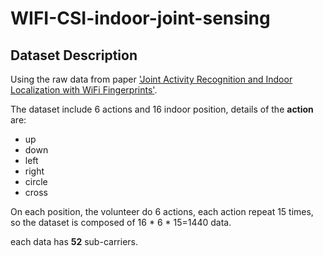 # WIFI-CSI-indoor-joint-sensing

## Dataset Description
Using the raw data from paper ['Joint Activity Recognition and Indoor Localization with WiFi Fingerprints'](https://ieeexplore.ieee.org/document/8740950).

The dataset include 6 actions and 16 indoor position, details of the **action** are:
- up
- down
- left
- right
- circle
- cross

On each position, the volunteer do 6 actions, each action repeat 15 times, so the dataset is composed of 16 * 6 * 15=1440 data.

each data has **52** sub-carriers.